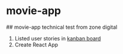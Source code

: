 # movie-app
## movie-app technical test from zone digital
1. Listed user stories in [kanban board](https://github.com/danomah/movie-app/projects/1)
2. Create React App
